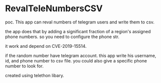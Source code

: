 # RevalTeleNumbersCSV
poc.
This app can reval numbers of telegram users and write them to csv.

the app does that by adding a significant fraction of a region's assigned phone numbers. so you need to configure the phone str.

it work and depend on CVE-2019-15514.

if the random number have telegram account. this app write his username, id, and phone number to csv file.
you could also give a specific phone number to look for.

 created using telethon libary.



